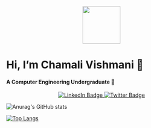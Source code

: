 <div id="header" align="center">
  <img src="https://media.giphy.com/media/QTfX9Ejfra3ZmNxh6B/giphy.gif" width="100"/>
</div>

# Hi, I’m Chamali Vishmani 👋
#### A Computer Engineering Undergraduate 🌱 

<div id="badges" align="center">
  <a href="https://www.linkedin.com/in/chamali-vishmani-221344202">
    <img src="https://img.shields.io/badge/LinkedIn-blue?style=for-the-badge&logo=linkedin&logoColor=white" alt="LinkedIn Badge"/>
  </a>
  <a href="https://twitter.com/CVishmani">
    <img src="https://img.shields.io/badge/Twitter-blue?style=for-the-badge&logo=twitter&logoColor=white" alt="Twitter Badge"/>
  </a>
</div>

<!---
ChamaliVishmani/ChamaliVishmani is a ✨ special ✨ repository because its `README.md` (this file) appears on your GitHub profile.
You can click the Preview link to take a look at your changes.
[![GitHub Streak](http://github-readme-streak-stats.herokuapp.com?user=ChamaliVishmani&theme=nightowl)](https://git.io/streak-stats)
--->
![Anurag's GitHub stats](https://github-readme-stats.vercel.app/api?username=ChamaliVishmani&show_icons=true&theme=midnight-purple )



[![Top Langs](https://github-readme-stats.vercel.app/api/top-langs/?username=ChamaliVishmani&layout=compact)](https://github.com/anuraghazra/github-readme-stats)
